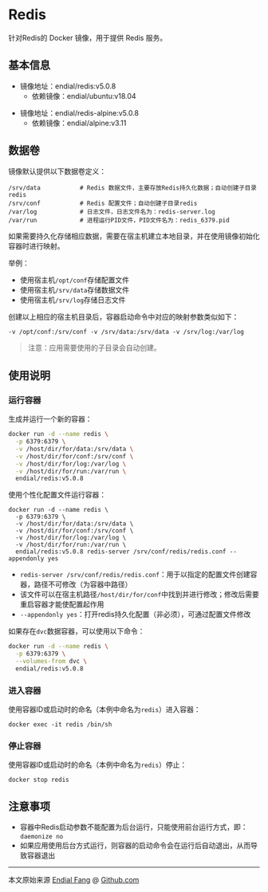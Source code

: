# Redis

针对Redis的 Docker 镜像，用于提供 Redis 服务。



## 基本信息

* 镜像地址：endial/redis:v5.0.8
  * 依赖镜像：endial/ubuntu:v18.04

- 镜像地址：endial/redis-alpine:v5.0.8
  - 依赖镜像：endial/alpine:v3.11



## 数据卷

镜像默认提供以下数据卷定义：

```shell
/srv/data			# Redis 数据文件，主要存放Redis持久化数据；自动创建子目录redis
/srv/conf			# Redis 配置文件；自动创建子目录redis
/var/log			# 日志文件，日志文件名为：redis-server.log
/var/run			# 进程运行PID文件，PID文件名为：redis_6379.pid
```

如果需要持久化存储相应数据，需要在宿主机建立本地目录，并在使用镜像初始化容器时进行映射。

举例：

- 使用宿主机`/opt/conf`存储配置文件
- 使用宿主机`/srv/data`存储数据文件
- 使用宿主机`/srv/log`存储日志文件

创建以上相应的宿主机目录后，容器启动命令中对应的映射参数类似如下：

```dockerfile
-v /opt/conf:/srv/conf -v /srv/data:/srv/data -v /srv/log:/var/log
```

> 注意：应用需要使用的子目录会自动创建。



## 使用说明



### 运行容器

生成并运行一个新的容器：

```bash
docker run -d --name redis \
  -p 6379:6379 \
  -v /host/dir/for/data:/srv/data \
  -v /host/dir/for/conf:/srv/conf \
  -v /host/dir/for/log:/var/log \
  -v /host/dir/for/run:/var/run \
  endial/redis:v5.0.8 
```



使用个性化配置文件运行容器：

```shell
docker run -d --name redis \
  -p 6379:6379 \
  -v /host/dir/for/data:/srv/data \
  -v /host/dir/for/conf:/srv/conf \
  -v /host/dir/for/log:/var/log \
  -v /host/dir/for/run:/var/run \
  endial/redis:v5.0.8 redis-server /srv/conf/redis/redis.conf --appendonly yes
```

- `redis-server /srv/conf/redis/redis.conf`：用于以指定的配置文件创建容器，路径不可修改（为容器中路径）
- 该文件可以在宿主机路径`/host/dir/for/conf`中找到并进行修改；修改后需要重启容器才能使配置起作用
- `--appendonly yes`：打开redis持久化配置（非必须），可通过配置文件修改



如果存在`dvc`数据容器，可以使用以下命令：

```bash
docker run -d --name redis \
  -p 6379:6379 \
  --volumes-from dvc \
  endial/redis:v5.0.8 
```



### 进入容器

使用容器ID或启动时的命名（本例中命名为`redis`）进入容器：

```shell
docker exec -it redis /bin/sh
```



### 停止容器

使用容器ID或启动时的命名（本例中命名为`redis`）停止：

```shell
docker stop redis
```



## 注意事项

- 容器中Redis启动参数不能配置为后台运行，只能使用前台运行方式，即：`daemonize no`
- 如果应用使用后台方式运行，则容器的启动命令会在运行后自动退出，从而导致容器退出



----

本文原始来源 [Endial Fang](https://github.com/endial) @ [Github.com](https://github.com)

